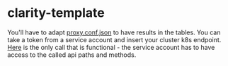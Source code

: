 # clarity-template

You'll have to adapt [proxy.conf.json](.src/main/frontend/src/proxy.conf.json) to have results in the tables. You can take a token from a service account and insert your cluster k8s endpoint. [Here](src/main/frontend/src/app/cmdb-list/cmdb-list.component.ts) is the only call that is functional - the service account has to have access to the called api paths and methods.
